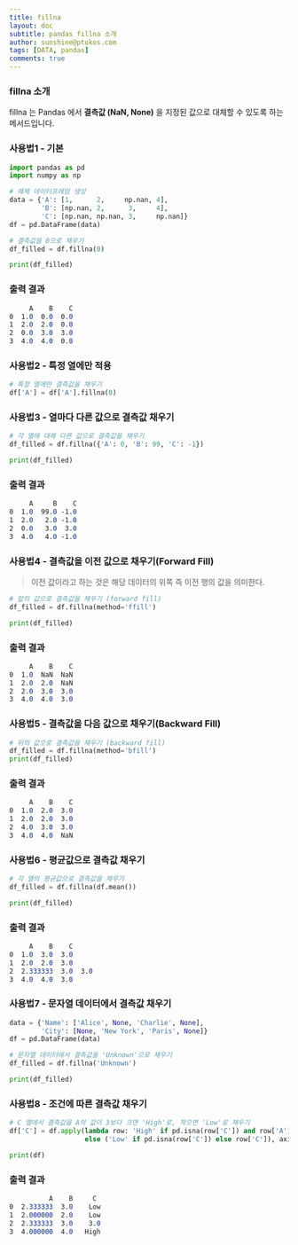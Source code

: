 ```yaml
---
title: fillna
layout: doc
subtitle: pandas fillna 소개
author: sunshine@ptokos.com
tags: [DATA, pandas]
comments: true
---
```


### fillna 소개
fillna 는 Pandas 에서 **결측값 (NaN, None)** 을 지정된 값으로 대체할 수 있도록 하는 메서드입니다.

### 사용법1 - 기본
```python
import pandas as pd
import numpy as np

# 예제 데이터프레임 생성
data = {'A': [1,      2,     np.nan, 4],
        'B': [np.nan, 2,      3,     4],
        'C': [np.nan, np.nan, 3,     np.nan]}
df = pd.DataFrame(data)

# 결측값을 0으로 채우기
df_filled = df.fillna(0)

print(df_filled)
```

### 출력 결과
``` css
     A    B    C
0  1.0  0.0  0.0
1  2.0  2.0  0.0
2  0.0  3.0  3.0
3  4.0  4.0  0.0

```

### 사용법2 - 특정 열에만 적용
```python
# 특정 열에만 결측값을 채우기
df['A'] = df['A'].fillna(0)
```

### 사용법3 - 열마다 다른 값으로 결측값 채우기
```python
# 각 열에 대해 다른 값으로 결측값을 채우기
df_filled = df.fillna({'A': 0, 'B': 99, 'C': -1})

print(df_filled)
```


### 출력 결과
``` css
     A     B    C
0  1.0  99.0 -1.0
1  2.0   2.0 -1.0
2  0.0   3.0  3.0
3  4.0   4.0 -1.0
```

### 사용법4 - 결측값을 이전 값으로 채우기(Forward Fill)

> 이전 값이라고 하는 것은 해당 데이터의 위쪽 즉 이전 행의 값을 의미한다.

```python
# 앞의 값으로 결측값을 채우기 (forward fill)
df_filled = df.fillna(method='ffill')

print(df_filled)
```

### 출력 결과
``` css
     A    B    C
0  1.0  NaN  NaN
1  2.0  2.0  NaN
2  2.0  3.0  3.0
3  4.0  4.0  3.0
```

### 사용법5 - 결측값을 다음 값으로 채우기(Backward Fill)
```python
# 뒤의 값으로 결측값을 채우기 (backward fill)
df_filled = df.fillna(method='bfill')
print(df_filled)
```

### 출력 결과
``` css
     A    B    C
0  1.0  2.0  3.0
1  2.0  2.0  3.0
2  4.0  3.0  3.0
3  4.0  4.0  NaN
```

### 사용법6 - 평균값으로 결측값 채우기
```python
# 각 열의 평균값으로 결측값을 채우기
df_filled = df.fillna(df.mean())

print(df_filled)
```

### 출력 결과
``` css
     A    B    C
0  1.0  3.0  3.0
1  2.0  2.0  3.0
2  2.333333  3.0  3.0
3  4.0  4.0  3.0
```

### 사용법7 - 문자열 데이터에서 결측값 채우기
```python
data = {'Name': ['Alice', None, 'Charlie', None],
        'City': [None, 'New York', 'Paris', None]}
df = pd.DataFrame(data)

# 문자열 데이터에서 결측값을 'Unknown'으로 채우기
df_filled = df.fillna('Unknown')

print(df_filled)
```

### 사용법8 - 조건에 따른 결측값 채우기
```python
# C 열에서 결측값을 A의 값이 3보다 크면 'High'로, 작으면 'Low'로 채우기
df['C'] = df.apply(lambda row: 'High' if pd.isna(row['C']) and row['A'] > 3 
                   else ('Low' if pd.isna(row['C']) else row['C']), axis=1)

print(df)
```

### 출력 결과
``` css
          A    B     C
0  2.333333  3.0    Low
1  2.000000  2.0    Low
2  2.333333  3.0    3.0
3  4.000000  4.0   High
```
